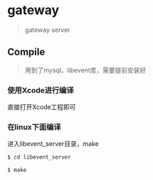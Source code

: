 # gateway
> gateway server


## Compile

> 用到了mysql，libevent库，需要提前安装好


### 使用Xcode进行编译

直接打开Xcode工程即可


### 在linux下面编译

进入libevent_server目录，make


```bash
$ cd libevent_server
```

```bash
$ make
```



